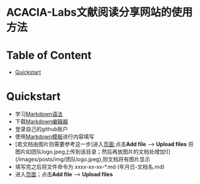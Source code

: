 ACACIA-Labs文献阅读分享网站的使用方法
===================================================================

# Table of Content
-  [Quickstart](#quickstart)

# Quickstart

+ 学习[Markdown语法](https://acacia-labs.github.io/2016/11/20/markdownTool/)
+ 下载[Markdown编辑器](https://github.com/notable/notable)
+ 登录自己的github账户
+ 使用[Markdown模板](/docs/2023-2-28-模板.md)进行内容填写
+ [若文档由图片则需要参考这一步]进入[页面](https://github.com/ACACIA-IMPSCI/acacia-impsci.github.io/tree/master/images/posts/img/);点击**Add file** --> **Upload files** 将图片如团队logo.jpeg上传到该目录；然后再放图片的文档处增加\!\[\]\(/images/posts/img/团队logo.jpeg\),则文档将有图片显示
+ 填写完之后将文件命令为 xxxx-xx-xx-*.md (年月日-文档名.md)
+ 进入[页面](https://github.com/ACACIA-IMPSCI/acacia-impsci.github.io/tree/master/_posts)；点击**Add file** --> **Upload files**

